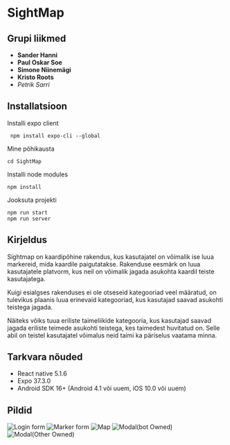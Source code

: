 # SightMap
## Grupi liikmed
* **Sander Hanni**
* **Paul Oskar Soe**
* **Simone Niinemägi**
* **Kristo Roots**
* *Petrik Sarri*


## Installatsioon

Installi expo client

``` npm install expo-cli --global```

Mine põhikausta 

```cd SightMap```
    
Installi node modules

```npm install```

Jooksuta projekti

```
npm run start
npm run server
```

## Kirjeldus
Sightmap on kaardipõhine rakendus, kus kasutajatel on võimalik ise luua markereid, mida kaardile paigutatakse. Rakenduse eesmärk on luua kasutajatele platvorm, kus neil on võimalik jagada asukohta kaardil teiste kasutajatega.
 
 Kuigi esialgses rakenduses ei ole otseseid kategooriad veel määratud, on tulevikus plaanis luua erinevaid kategooriad, kus kasutajad saavad asukohti teistega jagada.
  
 Näiteks võiks tuua eriliste taimeliikide kategooria, kus kasutajad  saavad jagada eriliste teimede asukohti teistega, kes taimedest huvitatud on. Selle abil on teistel kasutajatel võimalus neid taimi ka päriselus vaatama minna.
 
 ## Tarkvara nõuded
 
* React native 5.1.6
* Expo 37.3.0
* Android SDK 16+ (Android 4.1 või uuem, iOS 10.0 või uuem)

## Pildid
 ![Login form](pics/1.jpg)
 ![Marker form](pics/2.jpg)
 ![Map](pics/3.jpg)
 ![Modal(bot Owned)](pics/4.jpg)
 ![Modal(Other Owned)](pics/5.jpg)
 




